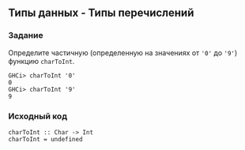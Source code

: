 ## Типы данных - Типы перечислений

### Задание

Определите частичную (определенную на значениях от `'0'` до `'9'`) функцию `charToInt`.

```
GHCi> charToInt '0'
0
GHCi> charToInt '9'
9
```

### Исходный код

```
charToInt :: Char -> Int
charToInt = undefined
```
